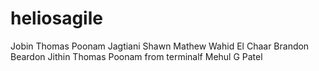 
# heliosagile
Jobin Thomas
Poonam Jagtiani
Shawn Mathew
Wahid El Chaar
Brandon Beardon
Jithin Thomas
Poonam from terminalf
Mehul G Patel
